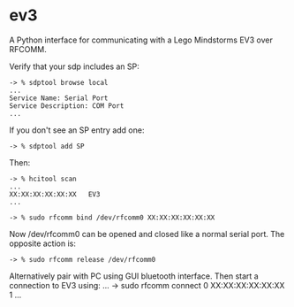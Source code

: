 ev3
===

A Python interface for communicating with a Lego Mindstorms EV3 over RFCOMM.

  Verify that your sdp includes an SP:
```
-> % sdptool browse local
...
Service Name: Serial Port
Service Description: COM Port
...
```

  If you don't see an SP entry add one:
```
-> % sdptool add SP
```

  Then:
```
-> % hcitool scan
...
XX:XX:XX:XX:XX:XX   EV3
...

-> % sudo rfcomm bind /dev/rfcomm0 XX:XX:XX:XX:XX:XX
```

  Now /dev/rfcomm0 can be opened and closed like a normal serial port.
  The opposite action is:
```
-> % sudo rfcomm release /dev/rfcomm0
```

Alternatively pair with PC using GUI bluetooth interface. Then start a connection to EV3 using:
...
-> sudo rfcomm connect 0 XX:XX:XX:XX:XX:XX 1
...
